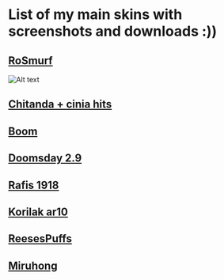 # List of my main skins with screenshots and downloads :))

## [RoSmurf](https://puu.sh/vJEXM/efe229aae0.osk)

![Alt text](https://osu.ppy.sh/ss/8036500)

## [Chitanda + cinia hits](https://puu.sh/vJEY7/485a409acc.osk)

## [Boom](https://puu.sh/vJEXd/4abb1bf1a1.osk)

## [Doomsday 2.9](https://puu.sh/vJEWS/15cd69fa99.osk)

## [Rafis 1918](https://puu.sh/vJEZ7/cb6eaba44a.osk)

## [Korilak ar10](https://puu.sh/vJEYD/1857337e07.osk)

## [ReesesPuffs](https://puu.sh/vJEXi/ee96c44bb9.osk)

## [Miruhong](https://puu.sh/vJEXc/ed81653d85.osk)
